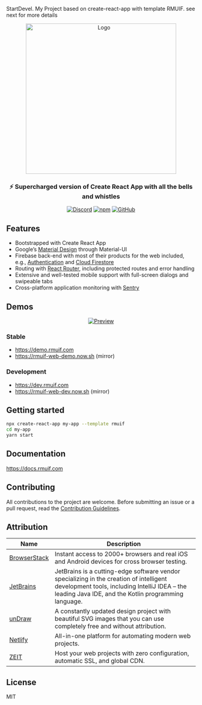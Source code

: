 <p>StartDevel. My Project based on create-react-app with template RMUIF. see next for more details</p>

<p align="center">
  <img width="400" src="https://user-images.githubusercontent.com/7033377/77688568-9399c480-6fa0-11ea-9ee2-424a4a99e2e4.png" alt="Logo">
</p>

<h3 align="center">⚡ Supercharged version of Create React App with all the bells and whistles</h3>

<p align="center">
  <a href="https://discord.gg/5Ann5C3"><img alt="Discord" src="https://img.shields.io/discord/685891805258055732?color=%237289da&label=discord&logo=discord&logoColor=%23ffffff"></a>
  <a href="https://www.npmjs.com/package/cra-template-rmuif"><img alt="npm" src="https://img.shields.io/npm/v/cra-template-rmuif?color=%23cb3837&logo=npm"></a>
  <a href="LICENSE.md"><img alt="GitHub" src="https://img.shields.io/github/license/rmuif/web"></a>
</p>

## Features

-   Bootstrapped with Create React App
-   Google’s [Material Design](https://material.io) through Material-UI
-   Firebase back-end with most of their products for the web included, e.g., [Authentication](https://firebase.google.com/products/auth) and [Cloud Firestore](https://firebase.google.com/products/firestore)
-   Routing with [React Router](https://reacttraining.com/react-router/web), including protected routes and error handling
-   Extensive and well-tested mobile support with full-screen dialogs and swipeable tabs
-   Cross-platform application monitoring with [Sentry](https://sentry.io)

## Demos

<p align="center">
  <a href="https://demo.rmuif.com">
    <img src="https://user-images.githubusercontent.com/7033377/78246649-c46e8200-74e9-11ea-8137-c519dd1f7c30.png" alt="Preview">
  </a>
</p>

### Stable

-   https://demo.rmuif.com
-   https://rmuif-web-demo.now.sh (mirror)

### Development

-   https://dev.rmuif.com
-   https://rmuif-web-dev.now.sh (mirror)

## Getting started

```sh
npx create-react-app my-app --template rmuif
cd my-app
yarn start
```

## Documentation

https://docs.rmuif.com

## Contributing

All contributions to the project are welcome. Before submitting an issue or a pull request, read the [Contribution Guidelines](CONTRIBUTING.md).

## Attribution

| Name                                         | Description                                                                                                                                                                                     |
| -------------------------------------------- | ----------------------------------------------------------------------------------------------------------------------------------------------------------------------------------------------- |
| [BrowserStack](https://www.browserstack.com) | Instant access to 2000+ browsers and real iOS and Android devices for cross browser testing.                                                                                                    |
| [JetBrains](https://www.jetbrains.com)       | JetBrains is a cutting-edge software vendor specializing in the creation of intelligent development tools, including IntelliJ IDEA – the leading Java IDE, and the Kotlin programming language. |
| [unDraw](https://undraw.co)                  | A constantly updated design project with beautiful SVG images that you can use completely free and without attribution.                                                                         |
| [Netlify](https://netlify.com)               | All-in-one platform for automating modern web projects.                                                                                                                                         |
| [ZEIT](https://zeit.co)                      | Host your web projects with zero configuration, automatic SSL, and global CDN.                                                                                                                  |

## License

MIT
